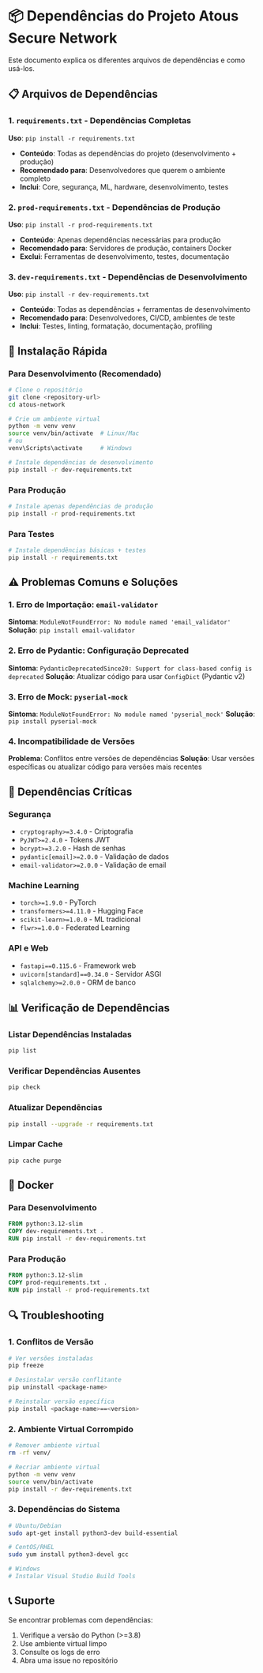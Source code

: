 # 📦 Dependências do Projeto Atous Secure Network

Este documento explica os diferentes arquivos de dependências e como usá-los.

## 📋 Arquivos de Dependências

### 1. `requirements.txt` - Dependências Completas
**Uso**: `pip install -r requirements.txt`
- **Conteúdo**: Todas as dependências do projeto (desenvolvimento + produção)
- **Recomendado para**: Desenvolvedores que querem o ambiente completo
- **Inclui**: Core, segurança, ML, hardware, desenvolvimento, testes

### 2. `prod-requirements.txt` - Dependências de Produção
**Uso**: `pip install -r prod-requirements.txt`
- **Conteúdo**: Apenas dependências necessárias para produção
- **Recomendado para**: Servidores de produção, containers Docker
- **Exclui**: Ferramentas de desenvolvimento, testes, documentação

### 3. `dev-requirements.txt` - Dependências de Desenvolvimento
**Uso**: `pip install -r dev-requirements.txt`
- **Conteúdo**: Todas as dependências + ferramentas de desenvolvimento
- **Recomendado para**: Desenvolvedores, CI/CD, ambientes de teste
- **Inclui**: Testes, linting, formatação, documentação, profiling

## 🚀 Instalação Rápida

### Para Desenvolvimento (Recomendado)
```bash
# Clone o repositório
git clone <repository-url>
cd atous-network

# Crie um ambiente virtual
python -m venv venv
source venv/bin/activate  # Linux/Mac
# ou
venv\Scripts\activate     # Windows

# Instale dependências de desenvolvimento
pip install -r dev-requirements.txt
```

### Para Produção
```bash
# Instale apenas dependências de produção
pip install -r prod-requirements.txt
```

### Para Testes
```bash
# Instale dependências básicas + testes
pip install -r requirements.txt
```

## ⚠️ Problemas Comuns e Soluções

### 1. Erro de Importação: `email-validator`
**Sintoma**: `ModuleNotFoundError: No module named 'email_validator'`
**Solução**: `pip install email-validator`

### 2. Erro de Pydantic: Configuração Deprecated
**Sintoma**: `PydanticDeprecatedSince20: Support for class-based config is deprecated`
**Solução**: Atualizar código para usar `ConfigDict` (Pydantic v2)

### 3. Erro de Mock: `pyserial-mock`
**Sintoma**: `ModuleNotFoundError: No module named 'pyserial_mock'`
**Solução**: `pip install pyserial-mock`

### 4. Incompatibilidade de Versões
**Problema**: Conflitos entre versões de dependências
**Solução**: Usar versões específicas ou atualizar código para versões mais recentes

## 🔧 Dependências Críticas

### Segurança
- `cryptography>=3.4.0` - Criptografia
- `PyJWT>=2.4.0` - Tokens JWT
- `bcrypt>=3.2.0` - Hash de senhas
- `pydantic[email]>=2.0.0` - Validação de dados
- `email-validator>=2.0.0` - Validação de email

### Machine Learning
- `torch>=1.9.0` - PyTorch
- `transformers>=4.11.0` - Hugging Face
- `scikit-learn>=1.0.0` - ML tradicional
- `flwr>=1.0.0` - Federated Learning

### API e Web
- `fastapi==0.115.6` - Framework web
- `uvicorn[standard]==0.34.0` - Servidor ASGI
- `sqlalchemy>=2.0.0` - ORM de banco

## 📊 Verificação de Dependências

### Listar Dependências Instaladas
```bash
pip list
```

### Verificar Dependências Ausentes
```bash
pip check
```

### Atualizar Dependências
```bash
pip install --upgrade -r requirements.txt
```

### Limpar Cache
```bash
pip cache purge
```

## 🐳 Docker

### Para Desenvolvimento
```dockerfile
FROM python:3.12-slim
COPY dev-requirements.txt .
RUN pip install -r dev-requirements.txt
```

### Para Produção
```dockerfile
FROM python:3.12-slim
COPY prod-requirements.txt .
RUN pip install -r prod-requirements.txt
```

## 🔍 Troubleshooting

### 1. Conflitos de Versão
```bash
# Ver versões instaladas
pip freeze

# Desinstalar versão conflitante
pip uninstall <package-name>

# Reinstalar versão específica
pip install <package-name>==<version>
```

### 2. Ambiente Virtual Corrompido
```bash
# Remover ambiente virtual
rm -rf venv/

# Recriar ambiente virtual
python -m venv venv
source venv/bin/activate
pip install -r dev-requirements.txt
```

### 3. Dependências do Sistema
```bash
# Ubuntu/Debian
sudo apt-get install python3-dev build-essential

# CentOS/RHEL
sudo yum install python3-devel gcc

# Windows
# Instalar Visual Studio Build Tools
```

## 📞 Suporte

Se encontrar problemas com dependências:
1. Verifique a versão do Python (>=3.8)
2. Use ambiente virtual limpo
3. Consulte os logs de erro
4. Abra uma issue no repositório
